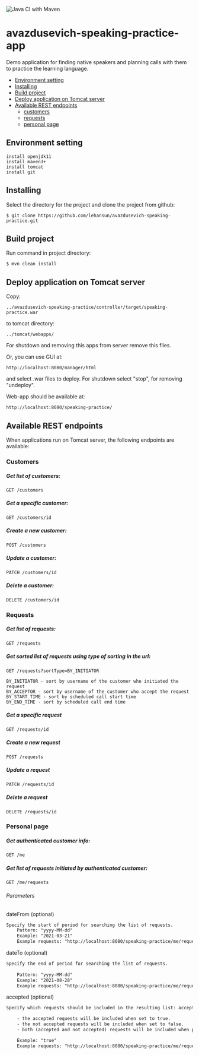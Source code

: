 ![Java CI with Maven](https://github.com/lehansun/avazdusevich-speaking-practice/actions/workflows/maven.yml/badge.svg)

# avazdusevich-speaking-practice-app

Demo application for finding native speakers and planning calls with them
to practice the learning language.
+ [Environment setting](#Environment-setting)
+ [Installing](#Installing)
+ [Build project](#Build-project)
+ [Deploy application on Tomcat server](#Deploy-application-on-Tomcat-server)
+ [Available REST endpoints](#Available-REST-endpoints)
  + [customers](#Customers)
  + [requests](#Requests)
  + [personal page](#Personal-page)
## Environment setting
```
install openjdk11
install maven3+
install tomcat
install git
```

## Installing
Select the directory for the project and clone the project from github:
```
$ git clone https://github.com/lehansun/avazdusevich-speaking-practice.git
```

## Build project
Run command in project directory:
```
$ mvn clean install
```

## Deploy application on Tomcat server
Copy:
```
../avazdusevich-speaking-practice/controller/target/speaking-practice.war
```
to tomcat directory:
```
../tomcat/webapps/
```
For shutdown and removing this apps from server remove this files.

Or, you can use GUI at:
```
http://localhost:8080/manager/html
```
and select .war files to deploy.
For shutdown select "stop", for removing "undeploy".

Web-app should be available at:
```
http://localhost:8080/speaking-practice/
```

## Available REST endpoints
When applications run on Tomcat server, the following endpoints are available:

### Customers

##### Get list of customers:
```
GET /customers
```
##### Get a specific customer:
```
GET /customers/id
```

##### Create a new customer:
```
POST /customers
```

##### Update a customer:
```
PATCH /customers/id
```

##### Delete a customer:
```
DELETE /customers/id
```
### Requests

##### Get list of requests:
```
GET /requests
```
##### Get sorted list of requests using type of sorting in the url:
```
GET /requests?sortType=BY_INITIATOR
```
    BY_INITIATOR - sort by username of the customer who initiated the request 
    BY_ACCEPTOR - sort by username of the customer who accept the request 
    BY_START_TIME - sort by scheduled call start time
    BY_END_TIME - sort by scheduled call end time

##### Get a specific request
```
GET /requests/id
```
##### Create a new request
```
POST /requests
```
##### Update a request
```
PATCH /requests/id
```
##### Delete a request
```
DELETE /requests/id
```

### Personal page

##### Get authenticated customer info:
```
GET /me 
```

##### Get list of requests initiated by authenticated customer:
```
GET /me/requests 
```
###### Parameters
dateFrom (optional)
```dtd
Specify the start of period for searching the list of requests.
    Pattern: "yyyy-MM-dd"
    Example: "2021-03-21"
    Example requests: "http://localhost:8080/speaking-practice/me/requests?dateFrom=2021-08-01"
```
dateTo (optional)
```dtd
Specify the end of period for searching the list of requests.
        
    Pattern: "yyyy-MM-dd"
    Example: "2021-08-28"
    Example requests: "http://localhost:8080/speaking-practice/me/requests?dateFrom=2021-08-01&dateTo=2021-08-13"
```
accepted (optional)
```dtd
Specify which requests should be included in the resulting list: accepted, not accepted or both.

    - the accepted requests will be included when set to true.
    - the not accepted requests will be included when set to false.
    - both (accepted and not accepted) requests will be included when parameter not specified.

    Example: "true"
    Example requests: "http://localhost:8080/speaking-practice/me/requests?accepted=false"
```
